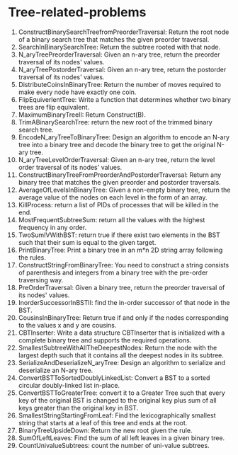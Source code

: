 # Tree-related-problems

1. ConstructBinarySearchTreefromPreorderTraversal: Return the root node of a binary search tree that matches the given preorder traversal.
2. SearchInBinarySearchTree: Return the subtree rooted with that node. 
3. N_aryTreePreorderTraversal: Given an n-ary tree, return the preorder traversal of its nodes' values.
4. N_aryTreePostorderTraversal: Given an n-ary tree, return the postorder traversal of its nodes' values.
5. DistributeCoinsInBinaryTree: Return the number of moves required to make every node have exactly one coin.
6. FlipEquiverlentTree: Write a function that determines whether two binary trees are flip equivalent.
7. MaximumBinaryTreeII: Return Construct(B).
8. TrimABinarySearchTree: return the new root of the trimmed binary search tree.
9. EncodeN_aryTreeToBinaryTree: Design an algorithm to encode an N-ary tree into a binary tree and decode the binary tree to get the original N-ary tree.
10. N_aryTreeLevelOrderTraversal: Given an n-ary tree, return the level order traversal of its nodes' values. 
11. ConstructBinaryTreeFromPreorderAndPostorderTraversal: Return any binary tree that matches the given preorder and postorder traversals.
12. AverageOfLevelsInBinaryTree: Given a non-empty binary tree, return the average value of the nodes on each level in the form of an array.
13. KillProcess: return a list of PIDs of processes that will be killed in the end.
14. MostFrequentSubtreeSum: return all the values with the highest frequency in any order.
15. TwoSumIVWithBST: return true if there exist two elements in the BST such that their sum is equal to the given target.
16. PrintBinaryTree: Print a binary tree in an m*n 2D string array following the rules.
17. ConstructStringFromBinaryTree: You need to construct a string consists of parenthesis and integers from a binary tree with the pre-order traversing way.
18. PreOrderTraversal:  Given a binary tree, return the preorder traversal of its nodes' values.
19. InorderSuccessorInBSTII: find the in-order successor of that node in the BST.
20. CousinsInBinaryTree: Return true if and only if the nodes corresponding to the values x and y are cousins.
21. CBTInserter: Write a data structure CBTInserter that is initialized with a complete binary tree and supports the required operations.
22. SmallestSubtreeWithAllTheDeepestNodes: Return the node with the largest depth such that it contains all the deepest nodes in its subtree.
23. SerializeAndDeserializeN_aryTree: Design an algorithm to serialize and deserialize an N-ary tree.
24. ConvertBSTToSortedDoublyLinkedList: Convert a BST to a sorted circular doubly-linked list in-place.
25. ConvertBSTToGreaterTree: convert it to a Greater Tree such that every key of the original BST is changed to the original key plus sum of all keys greater than the original key in BST.
26. SmallestStringStartingFromLeaf: Find the lexicographically smallest string that starts at a leaf of this tree and ends at the root.
27. BinaryTreeUpsideDown: Return the new root given the rule.
28. SumOfLeftLeaves: Find the sum of all left leaves in a given binary tree.
29. CountUnivalueSubtrees: count the number of uni-value subtrees.
